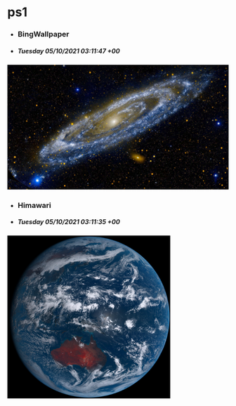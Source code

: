 # ps1

- ### BingWallpaper
- ##### Tuesday 05/10/2021 03:11:47 +00
<img src="BingWallpaper/latest.jpg" width="700" height="auto" title="👉  BingWallpaper  👈">


- ### Himawari 
- ##### Tuesday 05/10/2021 03:11:35 +00
<img src="Himawari/latest.jpg" width="auto" height="371" title="👉  Himawari  👈">






